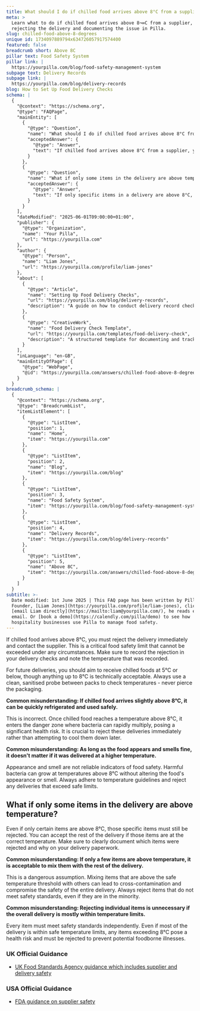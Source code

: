 ```yaml
---
title: What should I do if chilled food arrives above 8°C from a supplier?
meta: >
  Learn what to do if chilled food arrives above 8¬∞C from a supplier, including
  rejecting the delivery and documenting the issue in Pilla.
slug: chilled-food-above-8-degrees
unique id: 1734097889794x634726057917574400
featured: false
breadcrumb short: Above 8C
pillar text: Food Safety System
pillar link: |
  https://yourpilla.com/blog/food-safety-management-system
subpage text: Delivery Records
subpage link: |
  https://yourpilla.com/blog/delivery-records
blog: How to Set Up Food Delivery Checks
schema: |
  {
    "@context": "https://schema.org",
    "@type": "FAQPage",
    "mainEntity": [
      {
        "@type": "Question",
        "name": "What should I do if chilled food arrives above 8°C from a supplier?",
        "acceptedAnswer": {
          "@type": "Answer",
          "text": "If chilled food arrives above 8°C from a supplier, you must immediately reject the delivery and inform the supplier. This temperature exceeds the critical food safety limit of 8°C. Ensure to document the rejection and the recorded temperature in your delivery checks. For future deliveries, aim to receive chilled foods at or below 5°C, although up to 8°C is acceptable. Always use a clean, sanitised probe to check temperatures between packs without piercing the packaging."
        }
      },
      {
        "@type": "Question",
        "name": "What if only some items in the delivery are above temperature?",
        "acceptedAnswer": {
          "@type": "Answer",
          "text": "If only specific items in a delivery are above 8°C, those items must be rejected. You can accept the remainder of the delivery if those items are within the safe temperature range. It is essential to clearly document which items were rejected and the reasons for rejection on your delivery paperwork."
        }
      }
    ],
    "dateModified": "2025-06-01T09:00:00+01:00",
    "publisher": {
      "@type": "Organization",
      "name": "Your Pilla",
      "url": "https://yourpilla.com"
    },
    "author": {
      "@type": "Person",
      "name": "Liam Jones",
      "url": "https://yourpilla.com/profile/liam-jones"
    },
    "about": [
      {
        "@type": "Article",
        "name": "Setting Up Food Delivery Checks",
        "url": "https://yourpilla.com/blog/delivery-records",
        "description": "A guide on how to conduct delivery record checks to ensure compliance and food safety in food deliveries."
      },
      {
        "@type": "CreativeWork",
        "name": "Food Delivery Check Template",
        "url": "https://yourpilla.com/templates/food-delivery-check",
        "description": "A structured template for documenting and tracking physiological states of foods in delivery, focused on temperature compliance and reporting."
      }
    ],
    "inLanguage": "en-GB",
    "mainEntityOfPage": {
      "@type": "WebPage",
      "@id": "https://yourpilla.com/answers/chilled-food-above-8-degrees"
    }
  }
breadcrumb_schema: |
  {
    "@context": "https://schema.org",
    "@type": "BreadcrumbList",
    "itemListElement": [
      {
        "@type": "ListItem",
        "position": 1,
        "name": "Home",
        "item": "https://yourpilla.com"
      },
      {
        "@type": "ListItem",
        "position": 2,
        "name": "Blog",
        "item": "https://yourpilla.com/blog"
      },
      {
        "@type": "ListItem",
        "position": 3,
        "name": "Food Safety System",
        "item": "https://yourpilla.com/blog/food-safety-management-system"
      },
      {
        "@type": "ListItem",
        "position": 4,
        "name": "Delivery Records",
        "item": "https://yourpilla.com/blog/delivery-records"
      },
      {
        "@type": "ListItem",
        "position": 5,
        "name": "Above 8C",
        "item": "https://yourpilla.com/answers/chilled-food-above-8-degrees"
      }
    ]
  }
subtitle: >-
  Date modified: 1st June 2025 | This FAQ page has been written by Pilla
  Founder, [Liam Jones](https://yourpilla.com/profile/liam-jones), click to
  [email Liam directly](https://mailto:liam@yourpilla.com/), he reads every
  email. Or [book a demo](https://calendly.com/pilla/demo) to see how
  hospitality businesses use Pilla to manage food safety.
---
```

If chilled food arrives above 8°C, you must reject the delivery immediately and contact the supplier. This is a critical food safety limit that cannot be exceeded under any circumstances. Make sure to record the rejection in your delivery checks and note the temperature that was recorded.

For future deliveries, you should aim to receive chilled foods at 5°C or below, though anything up to 8°C is technically acceptable. Always use a clean, sanitised probe between packs to check temperatures - never pierce the packaging.

**Common misunderstanding: If chilled food arrives slightly above 8°C, it can be quickly refrigerated and used safely.**

This is incorrect. Once chilled food reaches a temperature above 8°C, it enters the danger zone where bacteria can rapidly multiply, posing a significant health risk. It is crucial to reject these deliveries immediately rather than attempting to cool them down later.

**Common misunderstanding: As long as the food appears and smells fine, it doesn't matter if it was delivered at a higher temperature.**

Appearance and smell are not reliable indicators of food safety. Harmful bacteria can grow at temperatures above 8°C without altering the food's appearance or smell. Always adhere to temperature guidelines and reject any deliveries that exceed safe limits.

## What if only some items in the delivery are above temperature?

Even if only certain items are above 8°C, those specific items must still be rejected. You can accept the rest of the delivery if those items are at the correct temperature. Make sure to clearly document which items were rejected and why on your delivery paperwork.

**Common misunderstanding: If only a few items are above temperature, it is acceptable to mix them with the rest of the delivery.**

This is a dangerous assumption. Mixing items that are above the safe temperature threshold with others can lead to cross-contamination and compromise the safety of the entire delivery. Always reject items that do not meet safety standards, even if they are in the minority.

**Common misunderstanding: Rejecting individual items is unnecessary if the overall delivery is mostly within temperature limits.**

Every item must meet safety standards independently. Even if most of the delivery is within safe temperature limits, any items exceeding 8°C pose a health risk and must be rejected to prevent potential foodborne illnesses.

### UK Official Guidance

-   [UK Food Standards Agency guidance which includes supplier and delivery safety](https://www.food.gov.uk/business-guidance/managing-food-safety)

### USA Official Guidance

-   [FDA guidance on supplier safety](https://www.fda.gov/food/importing-food-products-united-states/industry-resources-third-party-audit-standards-and-fsma-supplier-verification-requirements)
